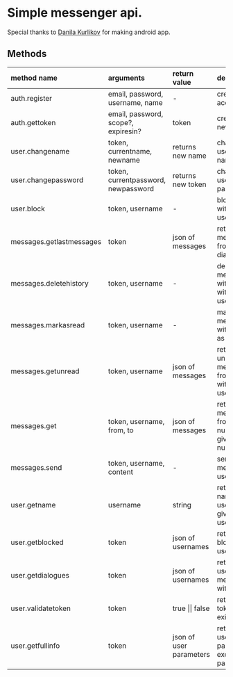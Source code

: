 # Simple messenger api.
Special thanks to [Danila Kurlikov](https://github.com/KurlykovDanila) for making android app.

## Methods

| method name   | arguments  | return value | description |
|:------------- |:---------------| :-------------| :------------|
| auth.register | email, password, username, name | - |creates account | 
|auth.gettoken      | email, password, scope?, expiresin?      | token | creates new token | 
| user.changename | token, currentname, newname       |  returns new name | changes user's name | 
|user.changepassword|token, currentpassword, newpassword| returns new token | changes user's password|
|user.block|token, username| - |block user with given username|
|messages.getlastmessages|token| json of messages |returns one message from every dialog|
|messages.deletehistory|token, username| - | deletes messages with user with give username|
|messages.markasread|token, username| - | marks all messages with user as read |
|messages.getunread|token, username|json of messages| returns all unread messages from user with given username|
|messages.get|token, username, from, to|json of messages| returns messages from given number to given number|
|messages.send|token, username, content| - |sends message to username|
|user.getname|username|string|returns name of user with given username|
|user.getblocked|token|json of usernames|returns blocked users|
|user.getdialogues|token|json of usernames|returns user with messages with you|
|user.validatetoken|token|true \|\| false|returns if token exists|
|user.getfullinfo|token|json of user parameters| returns all user parameters except password|